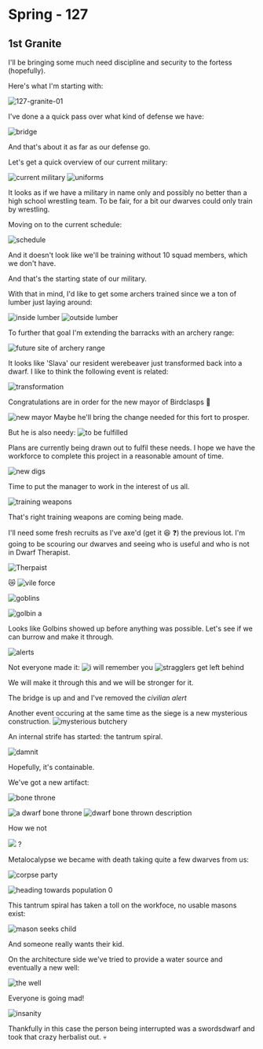 # Spring - 127 

## 1st Granite 

I'll be bringing some much need discipline and security to the fortess (hopefully).

Here's what I'm starting with:

![127-granite-01](http://cl.ly/image/1T3B1X401O2K/2014-09-21%20at%2012.48%20PM.png)

I've done a a quick pass over what kind of defense we have:

![bridge](http://cl.ly/image/1E2q1P0f203p/2014-09-21%20at%2012.53%20PM.png)

And that's about it as far as our defense go. 

Let's get a quick overview of our current military:

![current military](http://cl.ly/image/0l0w411G1v25/2014-09-21%20at%201.14%20PM.png)
![uniforms](http://cl.ly/image/3z3v3h1W1e1V/2014-09-21%20at%201.16%20PM.png)

It looks as if we have a military in name only and possibly no better than a high school wrestling team. To be fair, for a bit our dwarves could only train by wrestling.

Moving on to the current schedule:

![schedule](http://cl.ly/image/1K3k3T0Z1x1x/2014-09-21%20at%201.19%20PM.png)

And it doesn't look like we'll be training without 10 squad members, which we don't have.

And that's the starting state of our military. 

With that in mind, I'd like to get some archers trained since we a ton of lumber just laying around:

![inside lumber](http://cl.ly/image/2W33331v1u0i/2014-09-21%20at%201.09%20PM.png)
![outside lumber](http://cl.ly/image/1K0Z3R0g143z/2014-09-21%20at%201.10%20PM.png)

To further that goal I'm extending the barracks with an archery range:

![future site of archery range](http://cl.ly/image/3d3p1y030M1w/2014-09-21%20at%201.12%20PM.png)

It looks like 'Slava' our resident werebeaver just transformed back into a dwarf.
I like to think the following event is related:

![transformation](http://cl.ly/image/1F0N0w0O031o/2014-09-21%20at%203.03%20PM.png)


Congratulations are in order for the new mayor of Birdclasps :tada:

![new mayor](https://dl.dropboxusercontent.com/s/elzh2uot72swpip/2014-09-21%20at%203.06%20PM.png?dl=0)
Maybe he'll bring the change needed for this fort to prosper.

But he is also needy: ![to be fulfilled](https://dl.dropboxusercontent.com/s/n4m4hpfixqz828l/2014-09-21%20at%203.19%20PM%20%281%29.png?dl=0)

Plans are currently being drawn out to fulfil these needs. I hope we have the workforce to complete this project in a reasonable amount of time.

![new digs](https://dl.dropboxusercontent.com/s/rkzrwmt1bybvyb3/2014-09-21%20at%203.18%20PM.png?dl=0)

Time to put the manager to work in the interest of us all. 

![training weapons](https://dl.dropboxusercontent.com/s/t63krxcmk3glk9j/2014-09-21%20at%203.57%20PM.png?dl=0)

That's right training weapons are coming being made. 

I'll need some fresh recruits as I've axe'd (get it :laughing: :question:) the previous lot. I'm going to be scouring our dwarves and seeing who is useful and who is not in Dwarf Therapist.

![Therpaist](https://dl.dropboxusercontent.com/s/tilylpi2byi09j5/2014-09-21%20at%204.01%20PM.png?dl=0)

:crying_cat_face: ![vile force](https://dl.dropboxusercontent.com/s/cw4i2zk5xz7w62f/2014-09-21%20at%204.21%20PM.png?dl=0)

![goblins](https://dl.dropboxusercontent.com/s/6mwdgqd6msamoxm/2014-09-21%20at%204.22%20PM.png?dl=0)

![golbin a](https://dl.dropboxusercontent.com/s/31pjzddd2ipsaqz/2014-09-21%20at%204.23%20PM.png?dl=0)

Looks like Golbins showed up before anything was possible. Let's see if we can burrow and make it through.

![alerts](https://dl.dropboxusercontent.com/s/3nm6eojjbd5izhb/2014-09-21%20at%204.34%20PM.png?dl=0)

Not everyone made it:
![i will remember you](https://dl.dropboxusercontent.com/s/1wrula4qmdnjqie/2014-09-21%20at%204.32%20PM.png?dl=0)
![stragglers get left behind](https://dl.dropboxusercontent.com/s/sgyem8conx3xpnf/2014-09-21%20at%204.33%20PM.png?dl=0)

We will make it through this and we will be stronger for it.

The bridge is up and and I've removed the *civilian alert*

Another event occuring at the same time as the siege is a new mysterious construction.
![mysterious butchery](https://dl.dropboxusercontent.com/s/bi20cxhlghuk4fd/2014-09-21%20at%205.13%20PM.png?dl=0)

An internal strife has started: the tantrum spiral.

![damnit](https://dl.dropboxusercontent.com/s/er13nir4dv4je72/2014-09-21%20at%205.52%20PM.png?dl=0)

Hopefully, it's containable.

We've got a new artifact: 

![bone throne](https://dl.dropboxusercontent.com/s/bb6n77uqtfzocui/2014-09-21%20at%205.54%20PM.png?dl=0)

![a dwarf bone throne](https://dl.dropboxusercontent.com/s/pi1txshy1idtslj/2014-09-21%20at%205.56%20PM.png?dl=0)
![dwarf bone thrown description](https://dl.dropboxusercontent.com/s/rkdnelehncfal8i/2014-09-21%20at%205.58%20PM.png?dl=0)

How we not

![](http://www.watchcartoononline.com/thumbs/Metalocalypse-Season-1-Episode-1--The-Curse-of-Dethklok.jpg) ?


Metalocalypse we became with death taking quite a few dwarves from us:

![corpse party](https://dl.dropboxusercontent.com/s/n28wame2ncc1ky3/2014-09-21%20at%207.26%20PM.png?dl=0)

![heading towards population 0](https://dl.dropboxusercontent.com/s/2n1sbgbbqjpc7my/2014-09-21%20at%207.29%20PM.png?dl=0)


This tantrum spiral has taken a toll on the workfoce, no usable masons exist: 

![mason seeks child](https://dl.dropboxusercontent.com/s/g6payoycs85j2uq/2014-09-21%20at%207.32%20PM.png?dl=0)

And someone really wants their kid.


On the architecture side we've tried to provide a water source and eventually a new well:

![the well](https://dl.dropboxusercontent.com/s/qlbujxp8clfhaat/2014-09-21%20at%207.33%20PM.png?dl=0)


Everyone is going mad! 

![insanity](https://dl.dropboxusercontent.com/s/1jqjl3k1tbh8p8e/2014-09-21%20at%208.02%20PM.png?dl=0)

Thankfully in this case the person being interrupted was a swordsdwarf and took that crazy herbalist out. :skull:
